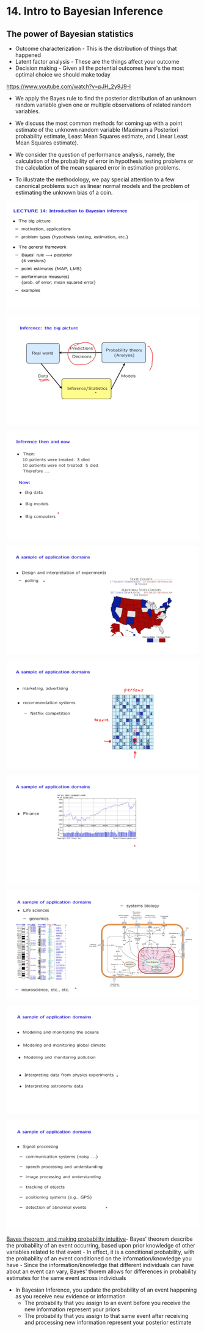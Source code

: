 # 14. Intro to Bayesian Inference

## The power of Bayesian statistics

- Outcome characterization - This is the distribution of things that happened
- Latent factor analysis - These are the things affect your outcome
- Decision making - Given all the potential outcomes here's the most optimal choice we should make today

<https://www.youtube.com/watch?v=pJH_2y9J9-I>

- We apply the Bayes rule to find the posterior distribution of an unknown random variable given one or multiple observations of related random variables.

- We discuss the most common methods for coming up with a point estimate of the unknown random variable (Maximum a Posteriori probability estimate, Least Mean Squares estimate, and Linear Least Mean Squares estimate).

- We consider the question of performance analysis, namely, the calculation of the probability of error in hypothesis testing problems or the calculation of the mean squared error in estimation problems.

- To illustrate the methodology, we pay special attention to a few canonical problems such as linear normal models and the problem of estimating the unknown bias of a coin.

![image](../../../media/Intro-Syllabus_14.-Intro-to-Bayesian-Inference-image1.jpg)

![image](../../../media/Intro-Syllabus_14.-Intro-to-Bayesian-Inference-image2.jpg)

![image](../../../media/Intro-Syllabus_14.-Intro-to-Bayesian-Inference-image3.jpg)

![image](../../../media/Intro-Syllabus_14.-Intro-to-Bayesian-Inference-image4.jpg)

![image](../../../media/Intro-Syllabus_14.-Intro-to-Bayesian-Inference-image5.jpg)

![image](../../../media/Intro-Syllabus_14.-Intro-to-Bayesian-Inference-image6.jpg)

![image](../../../media/Intro-Syllabus_14.-Intro-to-Bayesian-Inference-image7.jpg)

![image](../../../media/Intro-Syllabus_14.-Intro-to-Bayesian-Inference-image8.jpg)

![image](../../../media/Intro-Syllabus_14.-Intro-to-Bayesian-Inference-image9.jpg)

[Bayes theorem, and making probability intuitive](https://www.youtube.com/watch?v=HZGCoVF3YvM)- Bayes' theorem describe the probability of an event occurring, based upon prior knowledge of other variables related to that event
    - In effect, it is a conditional probability, with the probability of an event conditioned on the information/knowledge you have
    - Since the information/knowledge that different individuals can have about an event can vary, Bayes' thorem allows for differences in probability estimates for the same event across individuals

- In Bayesian Inference, you update the probability of an event happening as you receive new evidence or information
  - The probability that you assign to an event before you receive the new information represent your priors
  - The probability that you assign to that same event after receiving and processing new information represent your posterior estimate
